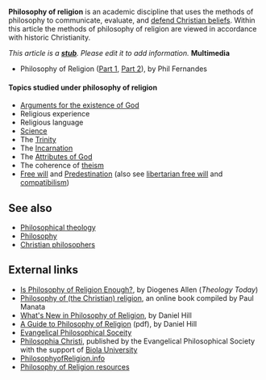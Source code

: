 **Philosophy of religion** is an academic discipline that uses the
methods of philosophy to communicate, evaluate, and
[defend Christian beliefs](Apologetics "Apologetics"). Within this
article the methods of philosophy of religion are viewed in
accordance with historic Christianity.

*This article is a **[stub](http://www.theopedia.com/Category:Theopedia_stubs "Category:Theopedia stubs")**. Please edit it to add information.*
**Multimedia**

-   Philosophy of Religion
    ([Part 1](http://server.firefighters.org/fernandes/36555.mp3),
    [Part 2](http://server.firefighters.org/fernandes/36556.mp3)), by
    Phil Fernandes

#### Topics studied under philosophy of religion

-   [Arguments for the existence of God](Arguments_for_the_existence_of_God "Arguments for the existence of God")
-   Religious experience
-   Religious language
-   [Science](Science "Science")
-   The [Trinity](Trinity "Trinity")
-   The [Incarnation](Incarnation "Incarnation")
-   The [Attributes of God](Attributes_of_God "Attributes of God")
-   The coherence of [theism](Theism "Theism")
-   [Free will](Free_will "Free will") and
    [Predestination](Predestination "Predestination") (also see
    [libertarian free will](Libertarian_free_will "Libertarian free will")
    and [compatibilism](Compatibilism "Compatibilism"))

## See also

-   [Philosophical theology](Philosophical_theology "Philosophical theology")
-   [Philosophy](Philosophy "Philosophy")
-   [Christian philosophers](http://www.theopedia.com/Category:Christian_philosophers "Category:Christian philosophers")

## External links

-   [Is Philosophy of Religion Enough?](http://theologytoday.ptsem.edu/search/index-browse.htm),
    by Diogenes Allen (*Theology Today*)
-   [Philosophy of (the Christian) religion](http://triablogue.blogspot.com/2006/07/philosophy-of-christian-religion.html),
    an online book compiled by Paul Manata
-   [What's New in Philosophy of Religion](http://www.philosophynow.org/archive/articles/21hill.htm),
    by Daniel Hill
-   [A Guide to Philosophy of Religion](http://www.uccf.org.uk/yourcourse/rtsf/docs/philosophyofreligion.pdf)
    (pdf), by Daniel Hill
-   [Evangelical Philosophical Soceity](http://www.epsociety.org/)
-   [Philosophia Christi](http://www.epsociety.org/journal.htm),
    published by the Evangelical Philosophical Society with the support
    of [Biola University](Biola_University "Biola University")
-   [PhilosophyofReligion.info](http://www.philosophyofreligion.info/)
-   [Philosophy of Religion resources](http://www3.baylor.edu/~Scott_Moore/Phi_Rel_info.html)



